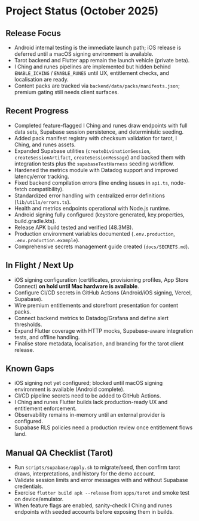# Project Status (October 2025)

## Release Focus
- Android internal testing is the immediate launch path; iOS release is deferred until a macOS signing environment is available.
- Tarot backend and Flutter app remain the launch vehicle (private beta).
- I Ching and runes pipelines are implemented but hidden behind `ENABLE_ICHING` / `ENABLE_RUNES` until UX, entitlement checks, and localisation are ready.
- Content packs are tracked via `backend/data/packs/manifests.json`; premium gating still needs client surfaces.

## Recent Progress
- Completed feature-flagged I Ching and runes draw endpoints with full data sets, Supabase session persistence, and deterministic seeding.
- Added pack manifest registry with checksum validation for tarot, I Ching, and runes assets.
- Expanded Supabase utilities (`createDivinationSession`, `createSessionArtifact`, `createSessionMessage`) and backed them with integration tests plus the `supabaseTestHarness` seeding workflow.
- Hardened the metrics module with Datadog support and improved latency/error tracking.
- Fixed backend compilation errors (line ending issues in `api.ts`, node-fetch compatibility).
- Standardized error handling with centralized error definitions (`lib/utils/errors.ts`).
- Health and metrics endpoints operational with Node.js runtime.
- Android signing fully configured (keystore generated, key.properties, build.gradle.kts).
- Release APK build tested and verified (48.3MB).
- Production environment variables documented (`.env.production`, `.env.production.example`).
- Comprehensive secrets management guide created (`docs/SECRETS.md`).

## In Flight / Next Up
- iOS signing configuration (certificates, provisioning profiles, App Store Connect) **on hold until Mac hardware is available**.
- Configure CI/CD secrets in GitHub Actions (Android/iOS signing, Vercel, Supabase).
- Wire premium entitlements and storefront presentation for content packs.
- Connect backend metrics to Datadog/Grafana and define alert thresholds.
- Expand Flutter coverage with HTTP mocks, Supabase-aware integration tests, and offline handling.
- Finalise store metadata, localisation, and branding for the tarot client release.

## Known Gaps
- iOS signing not yet configured; blocked until macOS signing environment is available (Android complete).
- CI/CD pipeline secrets need to be added to GitHub Actions.
- I Ching and runes Flutter builds lack production-ready UX and entitlement enforcement.
- Observability remains in-memory until an external provider is configured.
- Supabase RLS policies need a production review once entitlement flows land.

## Manual QA Checklist (Tarot)
- Run `scripts/supabase/apply.sh` to migrate/seed, then confirm tarot draws, interpretations, and history for the demo account.
- Validate session limits and error messages with and without Supabase credentials.
- Exercise `flutter build apk --release` from `apps/tarot` and smoke test on device/emulator.
- When feature flags are enabled, sanity-check I Ching and runes endpoints with seeded accounts before exposing them in builds.
